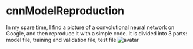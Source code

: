 # cnnModelReproduction
In my spare time, I find a picture of a convolutional neural network on Google, and then reproduce it with a simple code. It is divided into 3 parts: model file, training and validation file, test file
![avatar](https://user-images.githubusercontent.com/115399025/198822199-b8327be8-0de1-4e23-8a41-cd8e1d52cd42.png")
